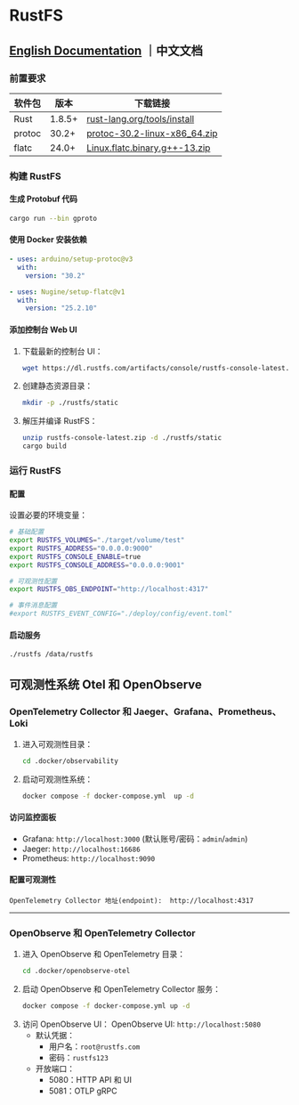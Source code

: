 # RustFS

## [English Documentation](README.md) ｜中文文档

### 前置要求

| 软件包    | 版本     | 下载链接                                                                                                                             |
|--------|--------|----------------------------------------------------------------------------------------------------------------------------------|
| Rust   | 1.8.5+ | [rust-lang.org/tools/install](https://www.rust-lang.org/tools/install)                                                           |
| protoc | 30.2+  | [protoc-30.2-linux-x86_64.zip](https://github.com/protocolbuffers/protobuf/releases/download/v30.2/protoc-30.2-linux-x86_64.zip) |
| flatc  | 24.0+  | [Linux.flatc.binary.g++-13.zip](https://github.com/google/flatbuffers/releases/download/v25.2.10/Linux.flatc.binary.g++-13.zip)  |

### 构建 RustFS

#### 生成 Protobuf 代码

```bash
cargo run --bin gproto
```

#### 使用 Docker 安装依赖

```yaml
- uses: arduino/setup-protoc@v3
  with:
    version: "30.2"

- uses: Nugine/setup-flatc@v1
  with:
    version: "25.2.10"
```

#### 添加控制台 Web UI

1. 下载最新的控制台 UI：
   ```bash
   wget https://dl.rustfs.com/artifacts/console/rustfs-console-latest.zip
   ```
2. 创建静态资源目录：
   ```bash
   mkdir -p ./rustfs/static
   ```
3. 解压并编译 RustFS：
   ```bash
   unzip rustfs-console-latest.zip -d ./rustfs/static
   cargo build
   ```

### 运行 RustFS

#### 配置

设置必要的环境变量：

```bash
# 基础配置
export RUSTFS_VOLUMES="./target/volume/test"
export RUSTFS_ADDRESS="0.0.0.0:9000"
export RUSTFS_CONSOLE_ENABLE=true
export RUSTFS_CONSOLE_ADDRESS="0.0.0.0:9001"

# 可观测性配置
export RUSTFS_OBS_ENDPOINT="http://localhost:4317"

# 事件消息配置
#export RUSTFS_EVENT_CONFIG="./deploy/config/event.toml"
```

#### 启动服务

```bash
./rustfs /data/rustfs
```

## 可观测性系统 Otel 和 OpenObserve

### OpenTelemetry Collector 和 Jaeger、Grafana、Prometheus、Loki

1. 进入可观测性目录：
   ```bash
   cd .docker/observability
   ```

2. 启动可观测性系统：
   ```bash
   docker compose -f docker-compose.yml  up -d
   ```

#### 访问监控面板

- Grafana: `http://localhost:3000` (默认账号/密码：`admin`/`admin`)
- Jaeger: `http://localhost:16686`
- Prometheus: `http://localhost:9090`

#### 配置可观测性

```
OpenTelemetry Collector 地址(endpoint):  http://localhost:4317 
```

--- 

### OpenObserve 和 OpenTelemetry Collector

1. 进入 OpenObserve 和 OpenTelemetry 目录：
   ```bash
   cd .docker/openobserve-otel
   ```
2. 启动 OpenObserve 和 OpenTelemetry Collector 服务：
   ```bash
   docker compose -f docker-compose.yml up -d
   ```
3. 访问 OpenObserve UI：
   OpenObserve UI: `http://localhost:5080`
    - 默认凭据：
        - 用户名：`root@rustfs.com`
        - 密码：`rustfs123`
    - 开放端口：
        - 5080：HTTP API 和 UI
        - 5081：OTLP gRPC

